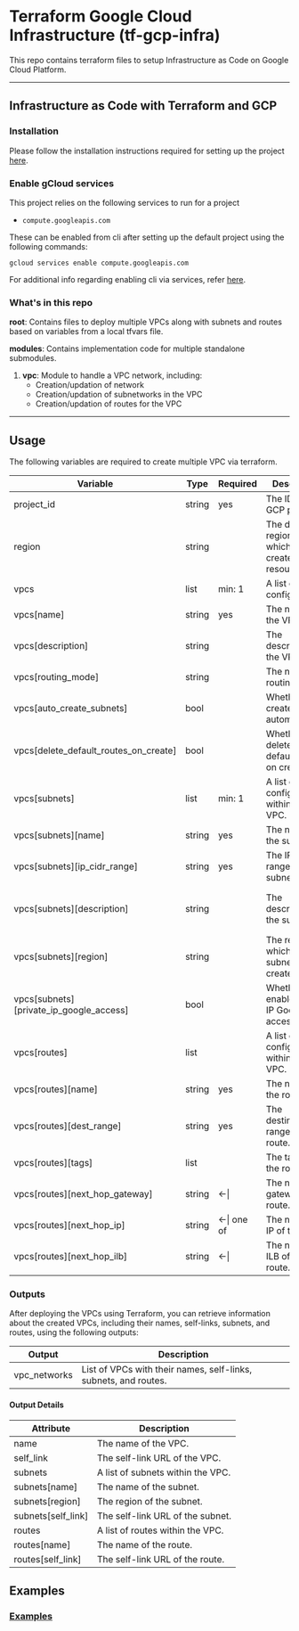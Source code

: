 # Terraform Google Cloud Infrastructure (tf-gcp-infra)

This repo contains terraform files to setup Infrastructure as Code on Google Cloud Platform.

---

## Infrastructure as Code with Terraform and GCP

### Installation

Please follow the installation instructions required for setting up the project [here](INSTALLATION.md).

### Enable gCloud services

This project relies on the following services to run for a project

- `compute.googleapis.com`

These can be enabled from cli after setting up the default project using the following commands:

    gcloud services enable compute.googleapis.com

For additional info regarding enabling cli via services, refer [here](https://cloud.google.com/sdk/gcloud/reference/services/enable).

### What's in  this repo

**root**: Contains files to deploy multiple VPCs along with subnets and routes based on variables from a local tfvars file.

**modules**: Contains implementation code for multiple standalone submodules.

1. **vpc**: Module to handle a VPC network, including:
    - Creation/updation of network
    - Creation/updation of subnetworks in the VPC
    - Creation/updation of routes for the VPC

---

## Usage

The following variables are required to create multiple VPC via terraform.

| Variable                                | Type   | Required    | Description                                          | Default                                   |
| --------------------------------------- | ------ | ----------- | ---------------------------------------------------- | ----------------------------------------- |
| project_id                              | string | yes         | The ID of the GCP project.                           |                                           |
| region                                  | string |             | The default region in which to create the resources. | us-east-1                                 |
| vpcs                                    | list   | min: 1      | A list of VPC configurations.                        |                                           |
| vpcs[name]                              | string | yes         | The name of the VPC.                                 |                                           |
| vpcs[description]                       | string |             | The description of the VPC.                          | ${vpc.name} Virtual Private Cloud         |
| vpcs[routing_mode]                      | string |             | The network routing mode.                            | REGIONAL                                  |
| vpcs[auto_create_subnets]               | bool   |             | Whether to create subnets automatically.             | false                                     |
| vpcs[delete_default_routes_on_create]   | bool   |             | Whether to delete the default route on create.       | true                                      |
| vpcs[subnets]                           | list   | min: 1      | A list of subnet configurations within the VPC.      |                                           |
| vpcs[subnets][name]                     | string | yes         | The name of the subnet.                              |                                           |
| vpcs[subnets][ip_cidr_range]            | string | yes         | The IP CIDR range of the subnet.                     |                                           |
| vpcs[subnets][description]              | string |             | The description of the subnet.                       | ${subnet.name} subnet for ${vpc.name} VPC |
| vpcs[subnets][region]                   | string |             | The region in which the subnet will be created.      | ${var.region}                             |
| vpcs[subnets][private_ip_google_access] | bool   |             | Whether to enable private IP Google access.          | true                                      |
| vpcs[routes]                            | list   |             | A list of route configurations within the VPC.       |                                           |
| vpcs[routes][name]                      | string | yes         | The name of the route.                               |                                           |
| vpcs[routes][dest_range]                | string | yes         | The destination range of the route.                  |                                           |
| vpcs[routes][tags]                      | list   |             | The tags of the route.                               | []                                        |
| vpcs[routes][next_hop_gateway]          | string | <-\|        | The next hop gateway of the route.                   |                                           |
| vpcs[routes][next_hop_ip]               | string | <-\| one of | The next hop IP of the route.                        |                                           |
| vpcs[routes][next_hop_ilb]              | string | <-\|        | The next hop ILB of the route.                       |                                           |

### Outputs

After deploying the VPCs using Terraform, you can retrieve information about the created VPCs, including their names, self-links, subnets, and routes, using the following outputs:

| Output       | Description                                                     |
| ------------ | --------------------------------------------------------------- |
| vpc_networks | List of VPCs with their names, self-links, subnets, and routes. |

#### Output Details

| Attribute          | Description                       |
| ------------------ | --------------------------------- |
| name               | The name of the VPC.              |
| self_link          | The self-link URL of the VPC.     |
| subnets            | A list of subnets within the VPC. |
| subnets[name]      | The name of the subnet.           |
| subnets[region]    | The region of the subnet.         |
| subnets[self_link] | The self-link URL of the subnet.  |
| routes             | A list of routes within the VPC.  |
| routes[name]       | The name of the route.            |
| routes[self_link]  | The self-link URL of the route.   |

## Examples

### [Examples](EXAMPLES.md)
